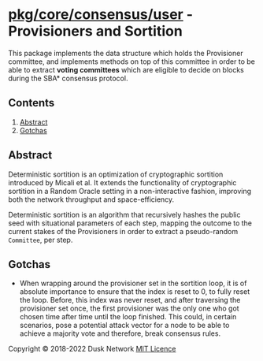 # [pkg/core/consensus/user](./pkg/core/consensus/user) - Provisioners and Sortition

This package implements the data structure which holds the Provisioner
committee, and implements methods on top of this committee in order to be able
to extract **voting committees** which are eligible to decide on blocks during
the SBA\* consensus protocol.

<!-- ToC start -->
##  Contents

   1. [Abstract](#abstract)
   1. [Gotchas](#gotchas)
<!-- ToC end -->

## Abstract

Deterministic sortition is an optimization of cryptographic sortition introduced
by Micali et al. It extends the functionality of cryptographic sortition in a
Random Oracle setting in a non-interactive fashion, improving both the network
throughput and space-efficiency.

Deterministic sortition is an algorithm that recursively hashes the public seed
with situational parameters of each step, mapping the outcome to the current
stakes of the Provisioners in order to extract a pseudo-random `Committee`, per
step.

## Gotchas

- When wrapping around the provisioner set in the sortition loop, it is of
  absolute importance to ensure that the index is reset to 0, to fully reset the
  loop. Before, this index was never reset, and after traversing the provisioner
  set once, the first provisioner was the only one who got chosen time after
  time until the loop finished. This could, in certain scenarios, pose a
  potential attack vector for a node to be able to achieve a majority vote and
  therefore, break consensus rules.

Copyright © 2018-2022 Dusk Network
[MIT Licence](https://github.com/dusk-network/dusk-blockchain/blob/master/LICENSE)
